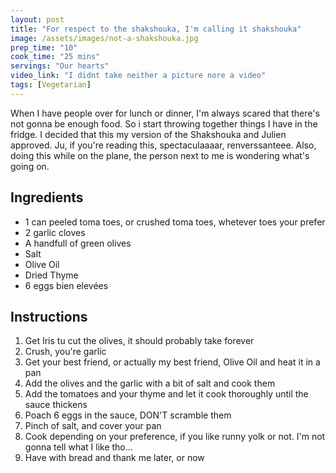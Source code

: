 ```yaml
---
layout: post
title: "For respect to the shakshouka, I'm calling it shakshouka"
image: /assets/images/not-a-shakshouka.jpg
prep_time: "10"
cook_time: "25 mins"
servings: "Our hearts"
video_link: "I didnt take neither a picture nore a video"
tags: [Vegetarian] 
---
```


When I have people over for lunch or dinner, I'm always scared that there's not gonna be enough food. So i start throwing together things I have in the fridge. I decided that this my version of the Shakshouka and Julien approved. Ju, if you're reading this, spectaculaaaar, renverssanteee. Also, doing this while on the plane, the person next to me is wondering what's going on. 

## Ingredients

* 1 can peeled toma toes, or crushed toma toes, whetever toes your prefer
* 2 garlic cloves
* A handfull of green olives
* Salt 
* Olive Oil
* Dried Thyme
* 6 eggs bien elevées 

## Instructions

1. Get Iris tu cut the olives, it should probably take forever
2. Crush, you're garlic
3. Get your best friend, or actually my best friend, Olive Oil and heat it in a pan
4. Add the olives and the garlic with a bit of salt and cook them
5. Add the tomatoes and your thyme and let it cook thoroughly until the sauce thickens
6. Poach 6 eggs in the sauce, DON'T scramble them
7. Pinch of salt, and cover your pan
8. Cook depending on your preference, if you like runny yolk or not. I'm not gonna tell what I like tho...
9. Have with bread and thank me later, or now